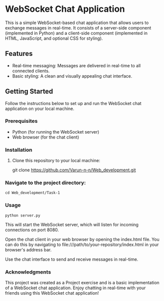 # WebSocket Chat Application

This is a simple WebSocket-based chat application that allows users to exchange messages in real-time. It consists of a server-side component (implemented in Python) and a client-side component (implemented in HTML, JavaScript, and optional CSS for styling).

## Features

- Real-time messaging: Messages are delivered in real-time to all connected clients.
- Basic styling: A clean and visually appealing chat interface.

## Getting Started

Follow the instructions below to set up and run the WebSocket chat application on your local machine.

### Prerequisites

- Python (for running the WebSocket server)
- Web browser (for the chat client)

### Installation

1. Clone this repository to your local machine:

 	git clone https://github.com/Varun-n-n/Web_development.git


### Navigate to the project directory:

	cd Web_development/Task-1


### Usage
	
	python server.py

This will start the WebSocket server, which will listen for incoming connections on port 8080.

Open the chat client in your web browser by opening the index.html file. You can do this by navigating to file:///path/to/your-repository/index.html in your browser's address bar.

Use the chat interface to send and receive messages in real-time.

### Acknowledgments

This project was created as a Project exercise and is a basic implementation of a WebSocket chat application.
Enjoy chatting in real-time with your friends using this WebSocket chat application!
